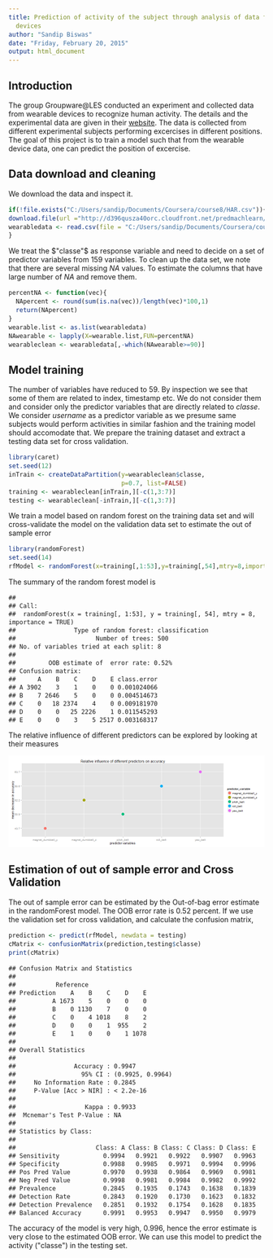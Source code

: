 ```yaml
---
title: Prediction of activity of the subject through analysis of data from wearable
  devices
author: "Sandip Biswas"
date: "Friday, February 20, 2015"
output: html_document
---
```


Introduction
-------------
The group Groupware@LES conducted an experiment and collected data from wearable devices to recognize human activity. The details and the experimental data are given in their [website](http://groupware.les.inf.puc-rio.br/har). The data is collected from different experimental subjects performing excercises in different positions. The goal of this project is to train a model such that from the wearable device data, one can predict the position of excercise.

Data download and cleaning
--------------------------
We download the data and inspect it.


```r
if(!file.exists("C:/Users/sandip/Documents/Coursera/course8/HAR.csv")){
download.file(url ="http://d396qusza40orc.cloudfront.net/predmachlearn/pml-training.csv", destfile="C:/Users/sandip/Documents/Coursera/course8/HAR.csv", mode="wb")
wearabledata <- read.csv(file = "C:/Users/sandip/Documents/Coursera/course8/HAR.csv", header=TRUE, na.strings = c("#DIV/0!","NA"))
}
```
We treat the $"classe"$ as response variable and need to decide on a set of predictor variables from $159$ variables. To clean up the data set, we note that there are several missing $NA$ values. To estimate the columns that have large number of $NA$ and remove them.

```r
percentNA <- function(vec){
  NApercent <- round(sum(is.na(vec))/length(vec)*100,1)
  return(NApercent)
}
wearable.list <- as.list(wearabledata)
NAwearable <- lapply(X=wearable.list,FUN=percentNA)
wearableclean <- wearabledata[,-which(NAwearable>=90)]
```
Model training 
-----------------------------------
The number of variables have reduced to $59$. By inspection we see that some of them are related to index, timestamp etc. We do not consider them and consider only the predictor variables that are directly related to $classe$. We consider $user name$ as a predictor variable as we presume same subjects would perform activities in similar fashion and the training model should accomodate that.
We prepare the training dataset and extract a testing data set for cross validation. 

```r
library(caret)
set.seed(12)
inTrain <- createDataPartition(y=wearableclean$classe,
                               p=0.7, list=FALSE)
training <- wearableclean[inTrain,][-c(1,3:7)]
testing <- wearableclean[-inTrain,][-c(1,3:7)]
```
We train a model based on random forest on the training data set and will cross-validate the model on the validation data set to estimate the out of sample error

```r
library(randomForest)
set.seed(14)
rfModel <- randomForest(x=training[,1:53],y=training[,54],mtry=8,importance=TRUE)
```
The summary of the random forest model is

```
## 
## Call:
##  randomForest(x = training[, 1:53], y = training[, 54], mtry = 8,      importance = TRUE) 
##                Type of random forest: classification
##                      Number of trees: 500
## No. of variables tried at each split: 8
## 
##         OOB estimate of  error rate: 0.52%
## Confusion matrix:
##      A    B    C    D    E class.error
## A 3902    3    1    0    0 0.001024066
## B    7 2646    5    0    0 0.004514673
## C    0   18 2374    4    0 0.009181970
## D    0    0   25 2226    1 0.011545293
## E    0    0    3    5 2517 0.003168317
```
The relative influence of different predictors can be explored by looking at their measures


![plot of chunk unnamed-chunk-7](figure/unnamed-chunk-7-1.png) 

Estimation of out of sample error and Cross Validation
------------------------------------------------------

The out of sample error can be estimated by the Out-of-bag error estimate in the randomForest model. The OOB error rate is $0.52$ percent. If we  use the validation set for cross validation, and calculate the confusion matrix,

```r
prediction <- predict(rfModel, newdata = testing)
cMatrix <- confusionMatrix(prediction,testing$classe)
print(cMatrix)
```

```
## Confusion Matrix and Statistics
## 
##           Reference
## Prediction    A    B    C    D    E
##          A 1673    5    0    0    0
##          B    0 1130    7    0    0
##          C    0    4 1018    8    2
##          D    0    0    1  955    2
##          E    1    0    0    1 1078
## 
## Overall Statistics
##                                           
##                Accuracy : 0.9947          
##                  95% CI : (0.9925, 0.9964)
##     No Information Rate : 0.2845          
##     P-Value [Acc > NIR] : < 2.2e-16       
##                                           
##                   Kappa : 0.9933          
##  Mcnemar's Test P-Value : NA              
## 
## Statistics by Class:
## 
##                      Class: A Class: B Class: C Class: D Class: E
## Sensitivity            0.9994   0.9921   0.9922   0.9907   0.9963
## Specificity            0.9988   0.9985   0.9971   0.9994   0.9996
## Pos Pred Value         0.9970   0.9938   0.9864   0.9969   0.9981
## Neg Pred Value         0.9998   0.9981   0.9984   0.9982   0.9992
## Prevalence             0.2845   0.1935   0.1743   0.1638   0.1839
## Detection Rate         0.2843   0.1920   0.1730   0.1623   0.1832
## Detection Prevalence   0.2851   0.1932   0.1754   0.1628   0.1835
## Balanced Accuracy      0.9991   0.9953   0.9947   0.9950   0.9979
```
The accuracy of the model is very high, $0.996$, hence the error estimate is very close to the estimated OOB error. We can use this model to predict the activity ("classe") in the testing set.

